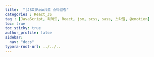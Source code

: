 ```yaml
---
title:  "[JSX]React로 스타일링"
categories : React_JS
tag : [JavaScript, 리액트, React, jsx, scss, sass, 스타일, @emotion]
toc: true
toc_sticky: true
author_profile: false
sidebar:
  nav: "docs"
typora-root-url: ../../..
---
```



